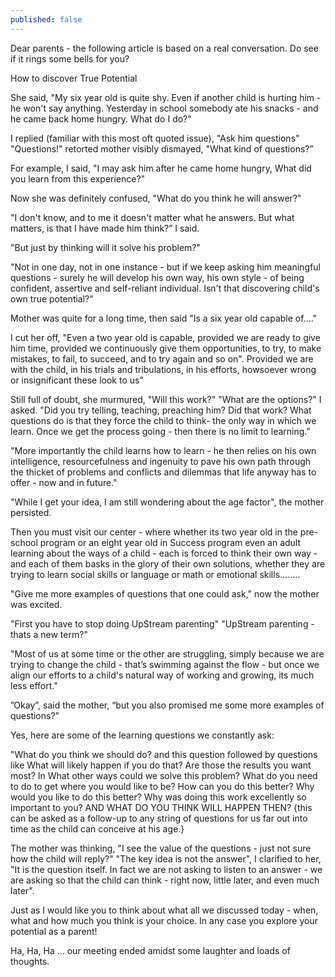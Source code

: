 ```yaml
---
published: false
---
```


Dear parents - the following article is based on a real conversation. Do see if it rings some bells for you?

How to discover True Potential

She said, "My six year old is quite shy. Even if another child is hurting him - he won't say anything. Yesterday in school somebody ate his snacks - and he came back home hungry. What do I do?”

I replied (familiar with this most oft quoted issue), "Ask him questions"
"Questions!" retorted mother visibly dismayed, "What kind of questions?”

For example, I said, "I may ask him after he came home hungry, What did you learn from this experience?"

Now she was definitely confused, "What do you think he will answer?"

"I don't know, and to me it doesn't matter what he answers. But what matters, is that I have made him think?” I said.

"But just by thinking will it solve his problem?"

"Not in one day, not in one instance - but if we keep asking him meaningful questions - surely he will develop his own way, his own style - of being confident, assertive and self-reliant individual. Isn't that discovering child's own true potential?"

Mother was quite for a long time, then said "Is a six year old capable of...."

I cut her off, "Even a two year old is capable, provided we are ready to give him time, provided we continuously give them opportunities, to try, to  make mistakes, to fail, to succeed, and to try again and so on". Provided we are with the child, in his trials and tribulations, in his efforts, howsoever wrong or insignificant these look to us"

Still full of doubt, she murmured, "Will this work?" "What are the options?" I asked. "Did you try telling, teaching, preaching him? Did that work? What questions do is that they force the child to think- the only way in which we learn. Once we get the process going - then there is no limit to learning.”

"More importantly the child learns how to learn - he then relies on his own intelligence, resourcefulness and ingenuity to pave his own path through the thicket of problems and conflicts and dilemmas that life anyway has to offer - now and in future."

"While I get your idea, I am still wondering about the age factor", the mother persisted.

Then you must visit our center - where whether its two year old in the pre-school program or an eight year old in Success program even an adult learning about the ways of a child - each is forced to think their own way - and each of them basks in the glory of their own solutions, whether they are trying to learn social skills or language or math or emotional skills........

"Give me more examples of questions that one could ask," now the mother was excited.

"First you have to stop doing UpStream parenting"
"UpStream parenting - thats a new term?"

"Most of us at some time or the other are struggling, simply because we are trying to change the child - that’s swimming against the flow - but once we align our efforts to a child's natural way of working and growing, its much less effort."

”Okay”, said the mother, “but you also promised me some more examples of questions?”

Yes, here are some of the learning questions we constantly ask:

"What do you think we should do? and this question followed by questions like
What will likely happen if you do that? Are those the results you want most?
In What other ways could we solve this problem?
What do you need to do to get where you would like to be?
How can you do this better? Why would you like to do this better? Why was doing this work excellently so important to you?
AND WHAT DO YOU THINK WILL HAPPEN THEN? {this can be asked as a follow-up to any string of questions for us far out into time as the child can conceive at his age.}

The mother was thinking, "I see the value of the questions - just not sure how the child will reply?"
"The key idea is not the answer", I clarified to her, "It is the question itself. In fact we are not asking to listen to an answer - we are asking so that the child can think - right now, little later, and even much later".

Just as I would like you to think about what all we discussed today - when, what and how much you think is your choice. In any case you explore your potential as a parent!

Ha, Ha, Ha ... our meeting ended amidst some laughter and loads of thoughts.